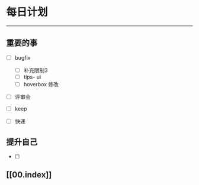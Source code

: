 
# 每日计划
---
## 重要的事

- [ ]  bugfix
    - [ ] 补充限制3
    - [ ] tips- ui
    - [ ] hoverbox 修改
- [ ]  评审会
- [ ]  keep
- [ ] 快递




## 提升自己

- [ ] 



## [[00.index]]










